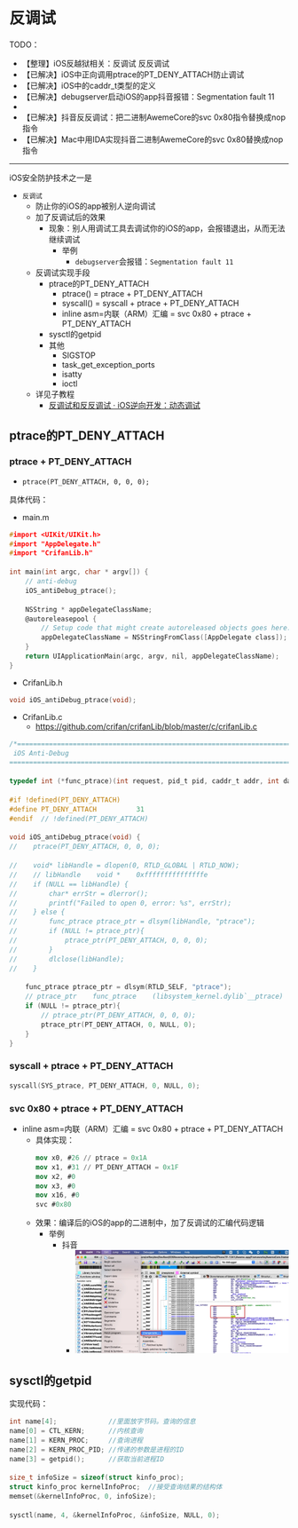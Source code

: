# 反调试

TODO：

* 【整理】iOS反越狱相关：反调试 反反调试
* 【已解决】iOS中正向调用ptrace的PT_DENY_ATTACH防止调试
* 【已解决】iOS中的caddr_t类型的定义
* 【已解决】debugserver启动iOS的app抖音报错：Segmentation fault 11
* 
* 【已解决】抖音反反调试：把二进制AwemeCore的svc 0x80指令替换成nop指令
* 【已解决】Mac中用IDA实现抖音二进制AwemeCore的svc 0x80替换成nop指令

---

iOS安全防护技术之一是

* `反调试`
  * 防止你的iOS的app被别人逆向调试
  * 加了反调试后的效果
    * 现象：别人用调试工具去调试你的iOS的app，会报错退出，从而无法继续调试
      * 举例
        * `debugserver`会报错：`Segmentation fault 11`
  * 反调试实现手段
    * ptrace的PT_DENY_ATTACH
      * ptrace() = ptrace + PT_DENY_ATTACH
      * syscall() = syscall + ptrace + PT_DENY_ATTACH
      * inline asm=内联（ARM）汇编 = svc 0x80 + ptrace + PT_DENY_ATTACH
    * sysctl的getpid
    * 其他
      * SIGSTOP
      * task_get_exception_ports
      * isatty
      * ioctl
  * 详见子教程
    * [反调试和反反调试 · iOS逆向开发：动态调试](https://book.crifan.org/books/ios_re_dynamic_debug/website/anti_debug_related.html)

## ptrace的PT_DENY_ATTACH

### ptrace + PT_DENY_ATTACH

* `ptrace(PT_DENY_ATTACH, 0, 0, 0);`

具体代码：

* main.m

```c
#import <UIKit/UIKit.h>
#import "AppDelegate.h"
#import "CrifanLib.h"

int main(int argc, char * argv[]) {
    // anti-debug
    iOS_antiDebug_ptrace();

    NSString * appDelegateClassName;
    @autoreleasepool {
        // Setup code that might create autoreleased objects goes here.
        appDelegateClassName = NSStringFromClass([AppDelegate class]);
    }
    return UIApplicationMain(argc, argv, nil, appDelegateClassName);
}
```

* CrifanLib.h

```c
void iOS_antiDebug_ptrace(void);
```

* CrifanLib.c
  * https://github.com/crifan/crifanLib/blob/master/c/crifanLib.c

```c
/*==============================================================================
 iOS Anti-Debug
==============================================================================*/

typedef int (*func_ptrace)(int request, pid_t pid, caddr_t addr, int data);

#if !defined(PT_DENY_ATTACH)
#define PT_DENY_ATTACH          31
#endif  // !defined(PT_DENY_ATTACH)

void iOS_antiDebug_ptrace(void) {
//    ptrace(PT_DENY_ATTACH, 0, 0, 0);

//    void* libHandle = dlopen(0, RTLD_GLOBAL | RTLD_NOW);
//    // libHandle    void *    0xfffffffffffffffe
//    if (NULL == libHandle) {
//        char* errStr = dlerror();
//        printf("Failed to open 0, error: %s", errStr);
//    } else {
//        func_ptrace ptrace_ptr = dlsym(libHandle, "ptrace");
//        if (NULL != ptrace_ptr){
//            ptrace_ptr(PT_DENY_ATTACH, 0, 0, 0);
//        }
//        dlclose(libHandle);
//    }
    
    func_ptrace ptrace_ptr = dlsym(RTLD_SELF, "ptrace");
    // ptrace_ptr    func_ptrace    (libsystem_kernel.dylib`__ptrace)    0x000000018cee2df8
    if (NULL != ptrace_ptr){
        // ptrace_ptr(PT_DENY_ATTACH, 0, 0, 0);
        ptrace_ptr(PT_DENY_ATTACH, 0, NULL, 0);
    }
}
```

### syscall + ptrace + PT_DENY_ATTACH

```c
syscall(SYS_ptrace, PT_DENY_ATTACH, 0, NULL, 0);
```

### svc 0x80 + ptrace + PT_DENY_ATTACH

* inline asm=内联（ARM）汇编 = svc 0x80 + ptrace + PT_DENY_ATTACH
  * 具体实现：
    ```nasm
    mov x0, #26 // ptrace = 0x1A
    mov x1, #31 // PT_DENY_ATTACH = 0x1F
    mov x2, #0
    mov x3, #0
    mov x16, #0
    svc #0x80
    ```
  * 效果：编译后的iOS的app的二进制中，加了反调试的汇编代码逻辑
    * 举例
      * 抖音
        * ![anti_debug_aweme_svc_0x80](../assets/img/anti_debug_aweme_svc_0x80.jpg)

## sysctl的getpid

实现代码：

```c
int name[4];             //里面放字节码。查询的信息
name[0] = CTL_KERN;      //内核查询
name[1] = KERN_PROC;     //查询进程
name[2] = KERN_PROC_PID; //传递的参数是进程的ID
name[3] = getpid();      //获取当前进程ID

size_t infoSize = sizeof(struct kinfo_proc);
struct kinfo_proc kernelInfoProc;  //接受查询结果的结构体
memset(&kernelInfoProc, 0, infoSize);

sysctl(name, 4, &kernelInfoProc, &infoSize, NULL, 0);
```
